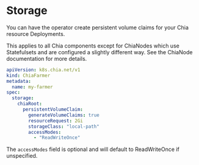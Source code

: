 # Storage

You can have the operator create persistent volume claims for your Chia resource Deployments.

This applies to all Chia components except for ChiaNodes which use Statefulsets and are configured a slightly different way. See the ChiaNode documentation for more details.

```yaml
apiVersion: k8s.chia.net/v1
kind: ChiaFarmer
metadata:
  name: my-farmer
spec:
  storage:
    chiaRoot:
      persistentVolumeClaim:
        generateVolumeClaims: true
        resourceRequest: 2Gi
        storageClass: "local-path"
        accessModes:
          - "ReadWriteOnce"
```

The `accessModes` field is optional and will default to ReadWriteOnce if unspecified.
